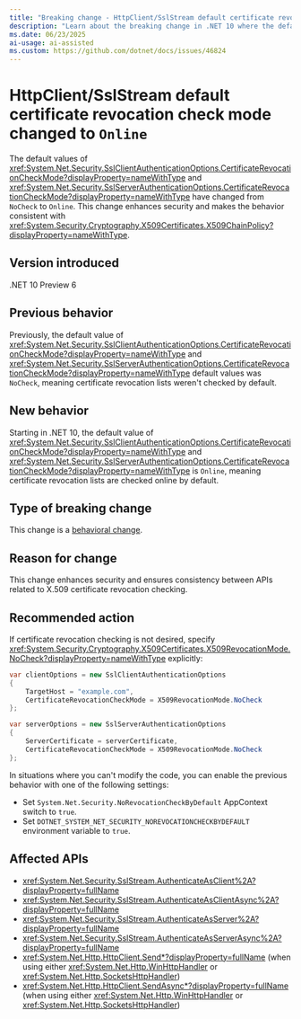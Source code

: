 ```yaml
---
title: "Breaking change - HttpClient/SslStream default certificate revocation check mode changed to Online"
description: "Learn about the breaking change in .NET 10 where the default certificate revocation check mode changed from 'NoCheck' to 'Online'."
ms.date: 06/23/2025
ai-usage: ai-assisted
ms.custom: https://github.com/dotnet/docs/issues/46824
---
```


# HttpClient/SslStream default certificate revocation check mode changed to `Online`

The default values of <xref:System.Net.Security.SslClientAuthenticationOptions.CertificateRevocationCheckMode?displayProperty=nameWithType> and <xref:System.Net.Security.SslServerAuthenticationOptions.CertificateRevocationCheckMode?displayProperty=nameWithType> have changed from `NoCheck` to `Online`. This change enhances security and makes the behavior consistent with <xref:System.Security.Cryptography.X509Certificates.X509ChainPolicy?displayProperty=nameWithType>.

## Version introduced

.NET 10 Preview 6

## Previous behavior

Previously, the default value of <xref:System.Net.Security.SslClientAuthenticationOptions.CertificateRevocationCheckMode?displayProperty=nameWithType> and <xref:System.Net.Security.SslServerAuthenticationOptions.CertificateRevocationCheckMode?displayProperty=nameWithType> default values was `NoCheck`, meaning certificate revocation lists weren't checked by default.

## New behavior

Starting in .NET 10, the default value of <xref:System.Net.Security.SslClientAuthenticationOptions.CertificateRevocationCheckMode?displayProperty=nameWithType> and <xref:System.Net.Security.SslServerAuthenticationOptions.CertificateRevocationCheckMode?displayProperty=nameWithType> is `Online`, meaning certificate revocation lists are checked online by default.

## Type of breaking change

This change is a [behavioral change](../../categories.md#behavioral-change).

## Reason for change

This change enhances security and ensures consistency between APIs related to X.509 certificate revocation checking.

## Recommended action

If certificate revocation checking is not desired, specify <xref:System.Security.Cryptography.X509Certificates.X509RevocationMode.NoCheck?displayProperty=nameWithType> explicitly:

```csharp
var clientOptions = new SslClientAuthenticationOptions
{
    TargetHost = "example.com",
    CertificateRevocationCheckMode = X509RevocationMode.NoCheck
};

var serverOptions = new SslServerAuthenticationOptions
{
    ServerCertificate = serverCertificate,
    CertificateRevocationCheckMode = X509RevocationMode.NoCheck
};
```

In situations where you can't modify the code, you can enable the previous behavior with one of the following settings:

- Set `System.Net.Security.NoRevocationCheckByDefault` AppContext switch to `true`.
- Set `DOTNET_SYSTEM_NET_SECURITY_NOREVOCATIONCHECKBYDEFAULT` environment variable to `true`.

## Affected APIs

- <xref:System.Net.Security.SslStream.AuthenticateAsClient%2A?displayProperty=fullName>
- <xref:System.Net.Security.SslStream.AuthenticateAsClientAsync%2A?displayProperty=fullName>
- <xref:System.Net.Security.SslStream.AuthenticateAsServer%2A?displayProperty=fullName>
- <xref:System.Net.Security.SslStream.AuthenticateAsServerAsync%2A?displayProperty=fullName>
- <xref:System.Net.Http.HttpClient.Send*?displayProperty=fullName> (when using either <xref:System.Net.Http.WinHttpHandler> or <xref:System.Net.Http.SocketsHttpHandler>)
- <xref:System.Net.Http.HttpClient.SendAsync*?displayProperty=fullName> (when using either <xref:System.Net.Http.WinHttpHandler> or <xref:System.Net.Http.SocketsHttpHandler>)
